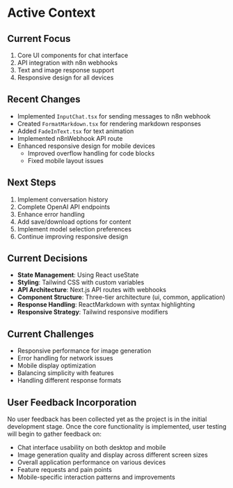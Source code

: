# Active Context

## Current Focus

1. Core UI components for chat interface
2. API integration with n8n webhooks
3. Text and image response support
4. Responsive design for all devices

## Recent Changes

- Implemented `InputChat.tsx` for sending messages to n8n webhook
- Created `FormatMarkdown.tsx` for rendering markdown responses
- Added `FadeInText.tsx` for text animation
- Implemented n8nWebhook API route
- Enhanced responsive design for mobile devices
  - Improved overflow handling for code blocks
  - Fixed mobile layout issues

## Next Steps

1. Implement conversation history
2. Complete OpenAI API endpoints
3. Enhance error handling
4. Add save/download options for content
5. Implement model selection preferences
6. Continue improving responsive design

## Current Decisions

- **State Management**: Using React useState
- **Styling**: Tailwind CSS with custom variables
- **API Architecture**: Next.js API routes with webhooks
- **Component Structure**: Three-tier architecture (ui, common, application)
- **Response Handling**: ReactMarkdown with syntax highlighting
- **Responsive Strategy**: Tailwind responsive modifiers

## Current Challenges

- Responsive performance for image generation
- Error handling for network issues
- Mobile display optimization
- Balancing simplicity with features
- Handling different response formats

## User Feedback Incorporation

No user feedback has been collected yet as the project is in the initial development stage. Once the core functionality is implemented, user testing will begin to gather feedback on:

- Chat interface usability on both desktop and mobile
- Image generation quality and display across different screen sizes
- Overall application performance on various devices
- Feature requests and pain points
- Mobile-specific interaction patterns and improvements
